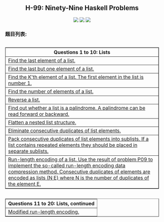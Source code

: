 <h2 align="center">H-99: Ninety-Nine Haskell Problems</h2>
<div align="center">
  <a href="https://www.travis-ci.org/ltoddy/99-Questions" target="_blank"><img src="https://www.travis-ci.org/ltoddy/99-Questions.svg?branch=master"></a>
  <a href="https://github.com/ltoddy/99-Questions/blob/master/LICENSE" target="_blank"><img src="https://img.shields.io/github/license/ltoddy/99-Questions.svg"></a>
  <a href="https://twitter.com/taoliu0509"><img src="https://img.shields.io/twitter/url/http/shields.io.svg?style=social"></a>
</div>

### 题目列表:

<span>
  <table border="1" align="left">
    <thead>
      <tr>
        <th>Questions 1 to 10: Lists</th>
      </tr>
    </thead>
    <tbody>
      <tr>
        <td><a href="src/Problem001.hs">Find the last element of a list.</a></td>
      </tr>
      <tr>
        <td><a href="src/Problem002.hs">Find the last but one element of a list.</a></td>
      </tr>
      <tr>
        <td><a href="src/Problem003.hs">Find the K'th element of a list. The first element in the list is number 1.</a></td>
      </tr>
      <tr>
        <td><a href="src/Problem004.hs">Find the number of elements of a list.</a></td>
      </tr>
      <tr>
        <td><a href="src/Problem005.hs">Reverse a list.</a></td>
      </tr>
      <tr>
        <td><a href="src/Problem006.hs">Find out whether a list is a palindrome. A palindrome can be read forward or backward.</a></td>
      </tr>
      <tr>
        <td><a href="src/Problem007.hs">Flatten a nested list structure.</a></td>
      </tr>
      <tr>
        <td><a href="src/Problem008.hs">Eliminate consecutive duplicates of list elements.</a></td>
      </tr>
      <tr>
        <td><a href="src/Problem009.hs">Pack consecutive duplicates of list elements into sublists. If a list contains repeated elements they should be placed in separate sublists.</a></td>
      </tr>
      <tr>
        <td><a href="src/Problem010.hs">Run-length encoding of a list. Use the result of problem P09 to implement the so-called run-length encoding data compression method. Consecutive duplicates of elements are encoded as lists (N E) where N is the number of duplicates of the element E.</a></td>
      </tr>
    <tbody>
  </table>

  <table border="1" align="right">
    <thead>
      <tr>
        <th>Questions 11 to 20: Lists, continued</th>
      </tr>
    </thead>
    <tbody>
      <tr>
        <td><a href="src/Problem011.hs">Modified run-length encoding.</a></td>
      </tr>
    <tbody>
  </table>
</span>
